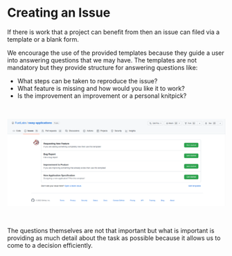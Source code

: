# Creating an Issue

If there is work that a project can benefit from then an issue can filed via a template or a blank form. 

We encourage the use of the provided templates because they guide a user into answering questions that we may have. The templates are not mandatory but they provide structure for answering questions like:

- What steps can be taken to reproduce the issue?
- What feature is missing and how would you like it to work?
- Is the improvement an improvement or a personal knitpick?

<br>

![Using issue templates image](../../images/issue-templates.png)

<br>

The questions themselves are not that important but what is important is providing as much detail about the task as possible because it allows us to come to a decision efficiently.
